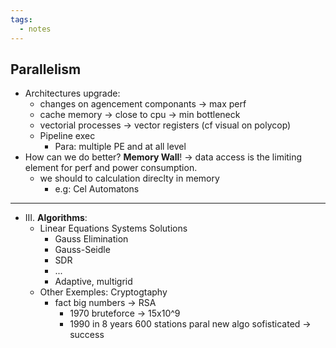 ```yaml
---
tags:
  - notes
---
```

## Parallelism
- Architectures upgrade:
	- changes on agencement componants -> max perf
	- cache memory -> close to cpu -> min bottleneck
	- vectorial processes -> vector registers (cf visual on polycop)
	- Pipeline exec
		- Para: multiple PE and at all level
- How can we do better? **Memory Wall**! -> data access is the limiting element for perf and power consumption.
	- we should to calculation direclty in memory
		- e.g: Cel Automatons
---
- III. **Algorithms**:
	- Linear Equations Systems Solutions
		- Gauss Elimination
		- Gauss-Seidle
		- SDR
		- ...
		- Adaptive, multigrid
	- Other Exemples: Cryptogtaphy
		- fact big numbers -> RSA
			- 1970 bruteforce -> 15x10^9
			- 1990 in 8 years 600 stations paral new algo sofisticated -> success
